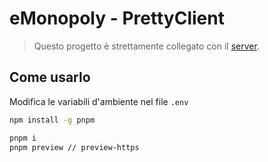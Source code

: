 # eMonopoly - PrettyClient
> Questo progetto è strettamente collegato con il [server](https://github.com/mattiapra/eMonopoly).

## Come usarlo
Modifica le variabili d'ambiente nel file `.env`
```bash
npm install -g pnpm

pnpm i
pnpm preview // preview-https
```

